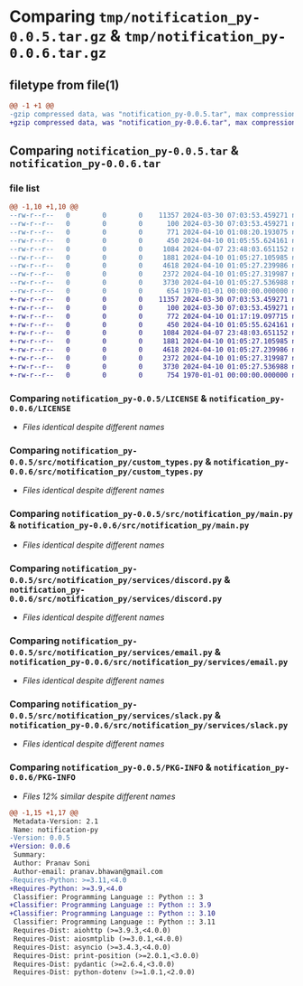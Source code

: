 # Comparing `tmp/notification_py-0.0.5.tar.gz` & `tmp/notification_py-0.0.6.tar.gz`

## filetype from file(1)

```diff
@@ -1 +1 @@
-gzip compressed data, was "notification_py-0.0.5.tar", max compression
+gzip compressed data, was "notification_py-0.0.6.tar", max compression
```

## Comparing `notification_py-0.0.5.tar` & `notification_py-0.0.6.tar`

### file list

```diff
@@ -1,10 +1,10 @@
--rw-r--r--   0        0        0    11357 2024-03-30 07:03:53.459271 notification_py-0.0.5/LICENSE
--rw-r--r--   0        0        0      100 2024-03-30 07:03:53.459271 notification_py-0.0.5/README.md
--rw-r--r--   0        0        0      771 2024-04-10 01:08:20.193075 notification_py-0.0.5/pyproject.toml
--rw-r--r--   0        0        0      450 2024-04-10 01:05:55.624161 notification_py-0.0.5/src/notification_py/__init__.py
--rw-r--r--   0        0        0     1084 2024-04-07 23:48:03.651152 notification_py-0.0.5/src/notification_py/custom_types.py
--rw-r--r--   0        0        0     1881 2024-04-10 01:05:27.105985 notification_py-0.0.5/src/notification_py/main.py
--rw-r--r--   0        0        0     4618 2024-04-10 01:05:27.239986 notification_py-0.0.5/src/notification_py/services/discord.py
--rw-r--r--   0        0        0     2372 2024-04-10 01:05:27.319987 notification_py-0.0.5/src/notification_py/services/email.py
--rw-r--r--   0        0        0     3730 2024-04-10 01:05:27.536988 notification_py-0.0.5/src/notification_py/services/slack.py
--rw-r--r--   0        0        0      654 1970-01-01 00:00:00.000000 notification_py-0.0.5/PKG-INFO
+-rw-r--r--   0        0        0    11357 2024-03-30 07:03:53.459271 notification_py-0.0.6/LICENSE
+-rw-r--r--   0        0        0      100 2024-03-30 07:03:53.459271 notification_py-0.0.6/README.md
+-rw-r--r--   0        0        0      772 2024-04-10 01:17:19.097715 notification_py-0.0.6/pyproject.toml
+-rw-r--r--   0        0        0      450 2024-04-10 01:05:55.624161 notification_py-0.0.6/src/notification_py/__init__.py
+-rw-r--r--   0        0        0     1084 2024-04-07 23:48:03.651152 notification_py-0.0.6/src/notification_py/custom_types.py
+-rw-r--r--   0        0        0     1881 2024-04-10 01:05:27.105985 notification_py-0.0.6/src/notification_py/main.py
+-rw-r--r--   0        0        0     4618 2024-04-10 01:05:27.239986 notification_py-0.0.6/src/notification_py/services/discord.py
+-rw-r--r--   0        0        0     2372 2024-04-10 01:05:27.319987 notification_py-0.0.6/src/notification_py/services/email.py
+-rw-r--r--   0        0        0     3730 2024-04-10 01:05:27.536988 notification_py-0.0.6/src/notification_py/services/slack.py
+-rw-r--r--   0        0        0      754 1970-01-01 00:00:00.000000 notification_py-0.0.6/PKG-INFO
```

### Comparing `notification_py-0.0.5/LICENSE` & `notification_py-0.0.6/LICENSE`

 * *Files identical despite different names*

### Comparing `notification_py-0.0.5/src/notification_py/custom_types.py` & `notification_py-0.0.6/src/notification_py/custom_types.py`

 * *Files identical despite different names*

### Comparing `notification_py-0.0.5/src/notification_py/main.py` & `notification_py-0.0.6/src/notification_py/main.py`

 * *Files identical despite different names*

### Comparing `notification_py-0.0.5/src/notification_py/services/discord.py` & `notification_py-0.0.6/src/notification_py/services/discord.py`

 * *Files identical despite different names*

### Comparing `notification_py-0.0.5/src/notification_py/services/email.py` & `notification_py-0.0.6/src/notification_py/services/email.py`

 * *Files identical despite different names*

### Comparing `notification_py-0.0.5/src/notification_py/services/slack.py` & `notification_py-0.0.6/src/notification_py/services/slack.py`

 * *Files identical despite different names*

### Comparing `notification_py-0.0.5/PKG-INFO` & `notification_py-0.0.6/PKG-INFO`

 * *Files 12% similar despite different names*

```diff
@@ -1,15 +1,17 @@
 Metadata-Version: 2.1
 Name: notification-py
-Version: 0.0.5
+Version: 0.0.6
 Summary: 
 Author: Pranav Soni
 Author-email: pranav.bhawan@gmail.com
-Requires-Python: >=3.11,<4.0
+Requires-Python: >=3.9,<4.0
 Classifier: Programming Language :: Python :: 3
+Classifier: Programming Language :: Python :: 3.9
+Classifier: Programming Language :: Python :: 3.10
 Classifier: Programming Language :: Python :: 3.11
 Requires-Dist: aiohttp (>=3.9.3,<4.0.0)
 Requires-Dist: aiosmtplib (>=3.0.1,<4.0.0)
 Requires-Dist: asyncio (>=3.4.3,<4.0.0)
 Requires-Dist: print-position (>=2.0.1,<3.0.0)
 Requires-Dist: pydantic (>=2.6.4,<3.0.0)
 Requires-Dist: python-dotenv (>=1.0.1,<2.0.0)
```


